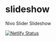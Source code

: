 # slideshow
Nivo Slider Slideshow


[![Netlify Status](https://api.netlify.com/api/v1/badges/84f98d64-754f-4609-9312-f2f02f4aa2ca/deploy-status)](https://app.netlify.com/sites/quirky-tesla-89694a/deploys)
